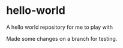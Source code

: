 # hello-world
A hello world repository for me to play with

Made some changes on a branch for testing.
